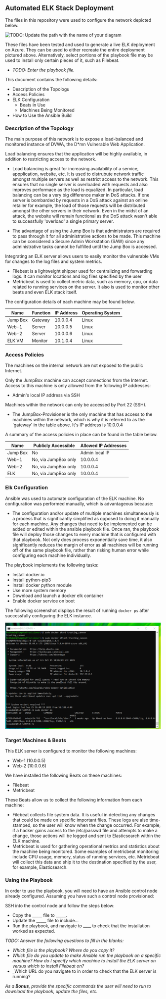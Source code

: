 ## Automated ELK Stack Deployment

The files in this repository were used to configure the network depicted below.

![TODO: Update the path with the name of your diagram](Images/diagram_filename.png)

These files have been tested and used to generate a live ELK deployment on Azure. They can be used to either recreate the entire deployment pictured above. Alternatively, select portions of the playbook file may be used to install only certain pieces of it, such as Filebeat.

  - _TODO: Enter the playbook file._

This document contains the following details:
- Description of the Topologu
- Access Policies
- ELK Configuration
  - Beats in Use
  - Machines Being Monitored
- How to Use the Ansible Build


### Description of the Topology

The main purpose of this network is to expose a load-balanced and monitored instance of DVWA, the D*mn Vulnerable Web Application.

Load balancing ensures that the application will be highly available, in addition to restricting access to the network.

- Load balancing is great for increasing availability of a service, appplication, website, etc. It is used to distrubute network traffic amongst multiple servers as well as restrict access to the network. This ensures that no single server is overloaded with requests and also improves performace as the load is equalized. In particular, load balancing can be a very big difference maker in DoS attacks. If one server is bombarded by requests in a DoS attack against an online retailer for example, the load of those requests will be distributed amongst the other servers in their network. Even in the midst of an attack, the website will remain functional as the DoS attack wasn't able to successfully 'overload' a single primary server.  

- The advantage of using the Jump Box is that administrators are required to pass through it for all administrative actions to be made. This machine can be considered a Secure Admin Workstation (SAW) since any administrative tasks cannot be fulfilled until the Jump Box is accessed. 

Integrating an ELK server allows users to easily monitor the vulnerable VMs for changes to the log files and system metrics.

- Filebeat is a lightweight shipper used for centralizing and forwarding logs. It can monitor locations and log files specified by the user
- Metricbeat is used to collect metric data, such as memory, cpu, or data related to running services on the server. It also is used to monitor other beats and even ELK stack itself.

The configuration details of each machine may be found below.

| Name     | Function | IP Address | Operating System |
|----------|----------|------------|------------------|
| Jump Box | Gateway  | 10.0.0.4   | Linux            |
| Web-1    | Server   | 10.0.0.5   | Linux            |
| Web-2    | Server   | 10.0.0.6   | Linux            |
| ELK VM   | Monitor  | 10.1.0.4   | Linux            |

### Access Policies

The machines on the internal network are not exposed to the public Internet. 

Only the JumpBox machine can accept connections from the Internet. Access to this machine is only allowed from the following IP addresses:

- Admin's local IP address via SSH 

Machines within the network can only be accessed by Port 22 (SSH).

- The JumpBox-Provisioner is the only machine that has access to the machines within the network, which is why it is referred to as the 'gateway' in the table above. It's IP address is 10.0.0.4

A summary of the access policies in place can be found in the table below.

| Name     | Publicly Accessible | Allowed IP Addresses |
|----------|---------------------|----------------------|
| Jump Box |        No           |    Admin local IP    |
| Web-1    |No, via JumpBox only |      10.0.0.4        |
| Web-2    |No, via JumpBox only |      10.0.0.4        |
| ELK      |No, via JumpBox only |      10.0.0.4        |

### Elk Configuration

Ansible was used to automate configuration of the ELK machine. No configuration was performed manually, which is advantageous because:

- The configuration and/or update of multiple machines simultaneously is a process that is significantly simplified as opposed to doing it manually for each machine. Any changes that need to be implemented can be added or edited within the ansible playbook file. Once ran, the playbook file will deploy those changes to every machine that is configured with that playbook. Not only does process exponentially save time, it also significantly reduces the margin of error as all machines will be running off of the same playbook file, rather than risking human error while configuring each machine individually.

The playbook implements the following tasks:

- Install docker.io
- Install python-pip3
- Install docker python module
- Use more system memory
- Download and launch a docker elk container
- Enable docker service on boot

The following screenshot displays the result of running `docker ps` after successfully configuring the ELK instance.

![TODO: Update the path with the name of your screenshot of docker ps output](Images/docker_ps.png)

### Target Machines & Beats
This ELK server is configured to monitor the following machines:

- Web-1 (10.0.0.5)
- Web-2 (10.0.0.6)

We have installed the following Beats on these machines:

- Filebeat
- Metricbeat

These Beats allow us to collect the following information from each machine:

- Filebeat collects file system data. It is useful in detecting any changes that could be made on specific important files. These logs are also time-stamped, so the user will know when the change occurred. For example, if a hacker gains access to the /etc/passwd file and attempts to make a change, those actions will be logged and sent to Elasticsearch within the ELK machine. 
- Metricbeat is used for gathering operational metrics and statistics about the machine being monitored. Some examples of metricbeat monitoring include CPU usage, memory, status of running services, etc. Metricbeat will collect this data and ship it to the destination specified by the user, for example, Elasticsearch. 

### Using the Playbook
In order to use the playbook, you will need to have an Ansible control node already configured. Assuming you have such a control node provisioned: 

SSH into the control node and follow the steps below:
- Copy the _____ file to _____.
- Update the _____ file to include...
- Run the playbook, and navigate to ____ to check that the installation worked as expected.

_TODO: Answer the following questions to fill in the blanks:_
- _Which file is the playbook? Where do you copy it?_
- _Which file do you update to make Ansible run the playbook on a specific machine? How do I specify which machine to install the ELK server on versus which to install Filebeat on?_
- _Which URL do you navigate to in order to check that the ELK server is running?

_As a **Bonus**, provide the specific commands the user will need to run to download the playbook, update the files, etc._